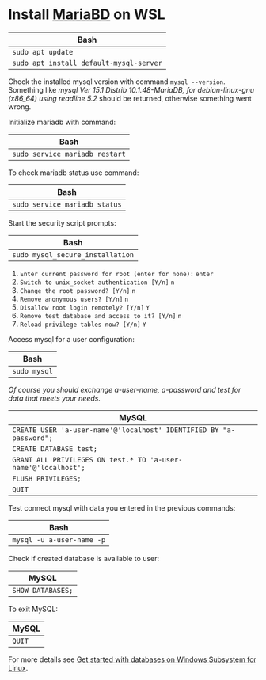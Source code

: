 # Install [MariaBD](https://mariadb.org/) on WSL

| Bash |
| ---- |
| `sudo apt update` |
| `sudo apt install default-mysql-server` |

Check the installed mysql version with command `mysql --version`. Something like *mysql  Ver 15.1 Distrib 10.1.48-MariaDB, for debian-linux-gnu (x86_64) using readline 5.2* should be returned, otherwise something went wrong.

Initialize mariadb with command:

| Bash |
| ---- |
| `sudo service mariadb restart` |

To check mariadb status use command:

| Bash |
| ---- |
| `sudo service mariadb status` |

Start the security script prompts:

| Bash |
| ---- |
| `sudo mysql_secure_installation` |

1. `Enter current password for root (enter for none):` `enter`
2. `Switch to unix_socket authentication [Y/n]` `n`
3. `Change the root password? [Y/n]` `n`
4. `Remove anonymous users? [Y/n]` `n`
5. `Disallow root login remotely? [Y/n]` `Y`
6. `Remove test database and access to it? [Y/n]` `n`
7. `Reload privilege tables now? [Y/n]` `Y`

Access mysql for a user configuration:

| Bash |
| ---- |
| `sudo mysql`

*Of course you should exchange a-user-name, a-password and test for data that meets your needs.*

| MySQL |
| ----- |
| `CREATE USER 'a-user-name'@'localhost' IDENTIFIED BY "a-password";` |
| `CREATE DATABASE test;` |
| `GRANT ALL PRIVILEGES ON test.* TO 'a-user-name'@'localhost';` |
| `FLUSH PRIVILEGES;` |
| `QUIT` |

Test connect mysql with data you entered in the previous commands:

| Bash |
| ---- |
| `mysql -u a-user-name -p` |

Check if created database is available to user:

| MySQL |
| ----- |
| `SHOW DATABASES;` |

To exit MySQL:

| MySQL |
| ----- |
| `QUIT` |

For more details see [Get started with databases on Windows Subsystem for Linux](https://learn.microsoft.com/en-us/windows/wsl/tutorials/wsl-database).
